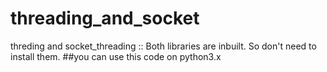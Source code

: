 # threading_and_socket
threding and socket_threading ::
Both libraries are inbuilt.
So don't need to install them.
##you can use this code on python3.x
